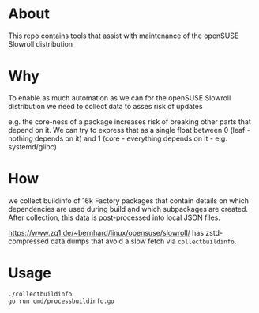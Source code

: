 # About

This repo contains tools that assist with maintenance of the openSUSE Slowroll distribution

# Why

To enable as much automation as we can for the openSUSE Slowroll distribution
we need to collect data to asses risk of updates

e.g. the core-ness of a package increases risk of breaking other parts that depend on it.
We can try to express that as a single float between 0 (leaf - nothing depends on it) and 1 (core - everything depends on it - e.g. systemd/glibc)

# How

we collect buildinfo of 16k Factory packages that contain details on which dependencies are used during build and which subpackages are created.
After collection, this data is post-processed into local JSON files.

https://www.zq1.de/~bernhard/linux/opensuse/slowroll/ has zstd-compressed data dumps that avoid a slow fetch via `collectbuildinfo`.

# Usage

    ./collectbuildinfo
    go run cmd/processbuildinfo.go
